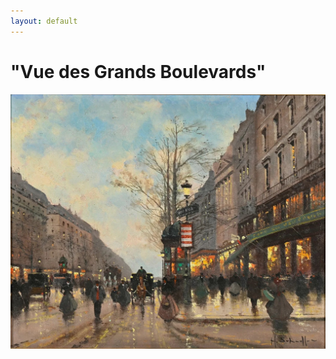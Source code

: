 ```yaml
---
layout: default
---
```

# "Vue des Grands Boulevards"

![Branching](/assets/vue_des_grands_boulevards.jpg)
